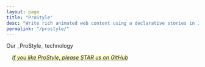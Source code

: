 ```yaml
---
layout: page
title: "ProStyle"
desc: "Write rich animated web content using a declarative stories in JSON ."
permalink: "/prostyle/"
---
```


<p class="teaser">Our _ProStyle_ technology</p>


_<a href="https://github.com/ProGraphics/prostyle.js"><span style="margin:15px;background-color:#FFC;">If you like ProStyle, please STAR us on GitHub</span></a>_